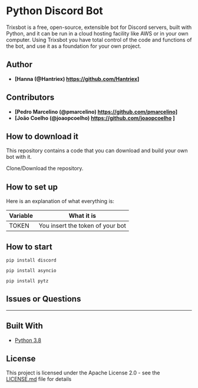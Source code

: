 # Python Discord Bot 

Trixsbot is a free, open-source, extensible bot for Discord servers, built with Python, and it can be run in a cloud hosting facility like AWS or in your own computer. Using Trixsbot you have total control of the code and functions of the bot, and use it as a foundation for your own project. 
## Author

* **[Hanna (@Hantriex) https://github.com/Hantriex]**

## Contributors

* **[Pedro Marcelino (@pmarcelino) https://github.com/pmarcelino]**
* **[João Coelho (@joaopcoelho) https://github.com/joaopcoelho ]**

## How to download it

This repository contains a code that you can download and build your own bot with it. 

Clone/Download the repository.


## How to set up


Here is an explanation of what everything is:

| Variable              | What it is                                                            |
| ----------------------| ----------------------------------------------------------------------|
| TOKEN                 | You insert the token of your bot                                      |



## How to start


```
pip install discord
```
```
pip install asyncio
```
```
pip install pytz
```


## Issues or Questions

---

## Built With

* [Python 3.8](https://www.python.org/)

## License

This project is licensed under the Apache License 2.0 - see the [LICENSE.md](LICENSE.md) file for details
